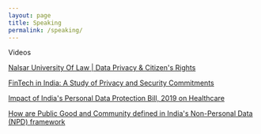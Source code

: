 ```yaml
---
layout: page
title: Speaking
permalink: /speaking/
---
```


Videos

[Nalsar University Of Law | Data Privacy & Citizen's Rights](https://www.youtube.com/watch?v=fkBoJJHQ_Lc&ab_channel=NALSARUniversityofLaw)

[FinTech in India: A Study of Privacy and Security Commitments](https://www.youtube.com/watch?v=8U0kb4u3px8&ab_channel=CentreforInternetandSociety)

[Impact of India's Personal Data Protection Bill, 2019 on Healthcare](https://www.youtube.com/watch?v=72zYJcA7Fxs&ab_channel=MediaNama)

[How are Public Good and Community defined in India's Non-Personal Data (NPD) framework](https://www.youtube.com/watch?v=p1mrGRigPwo)
